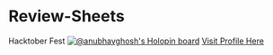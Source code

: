 # Review-Sheets
Hacktober Fest
[![@anubhavghosh's Holopin board](https://holopin.me/anubhavghosh)](https://holopin.io/@anubhavghosh)
[Visit Profile Here](https://www.holopin.io/@anubhavghosh)

